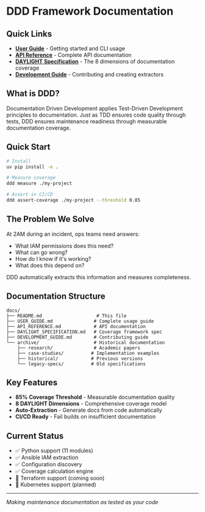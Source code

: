 # DDD Framework Documentation

## Quick Links

- **[User Guide](USER_GUIDE.md)** - Getting started and CLI usage
- **[API Reference](API_REFERENCE.md)** - Complete API documentation
- **[DAYLIGHT Specification](DAYLIGHT_SPECIFICATION.md)** - The 8 dimensions of documentation coverage
- **[Development Guide](DEVELOPMENT_GUIDE.md)** - Contributing and creating extractors

## What is DDD?

Documentation Driven Development applies Test-Driven Development principles to documentation. Just as TDD ensures code quality through tests, DDD ensures maintenance readiness through measurable documentation coverage.

## Quick Start

```bash
# Install
uv pip install -e .

# Measure coverage
ddd measure ./my-project

# Assert in CI/CD
ddd assert-coverage ./my-project --threshold 0.85
```

## The Problem We Solve

At 2AM during an incident, ops teams need answers:
- What IAM permissions does this need?
- What can go wrong?
- How do I know if it's working?
- What does this depend on?

DDD automatically extracts this information and measures completeness.

## Documentation Structure

```
docs/
├── README.md                    # This file
├── USER_GUIDE.md               # Complete usage guide
├── API_REFERENCE.md            # API documentation
├── DAYLIGHT_SPECIFICATION.md   # Coverage framework spec
├── DEVELOPMENT_GUIDE.md        # Contributing guide
└── archive/                    # Historical documentation
    ├── research/               # Academic papers
    ├── case-studies/          # Implementation examples
    ├── historical/            # Previous versions
    └── legacy-specs/          # Old specifications
```

## Key Features

- **85% Coverage Threshold** - Measurable documentation quality
- **8 DAYLIGHT Dimensions** - Comprehensive coverage model
- **Auto-Extraction** - Generate docs from code automatically
- **CI/CD Ready** - Fail builds on insufficient documentation

## Current Status

- ✅ Python support (11 modules)
- ✅ Ansible IAM extraction
- ✅ Configuration discovery
- ✅ Coverage calculation engine
- 🚧 Terraform support (coming soon)
- 🚧 Kubernetes support (planned)

---

*Making maintenance documentation as tested as your code*